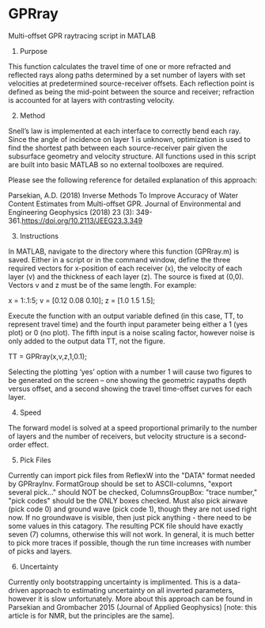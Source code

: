 # GPRray
Multi-offset GPR raytracing script in MATLAB

1.	Purpose

This function calculates the travel time of one or more refracted and reflected rays along paths determined by a set number of layers with set velocities at predetermined source-receiver offsets.  Each reflection point is defined as being the mid-point between the source and receiver; refraction is accounted for at layers with contrasting velocity.

2.	Method

Snell’s law is implemented at each interface to correctly bend each ray. Since the angle of incidence on layer 1 is unknown, optimization is used to find the shortest path between each source-receiver pair given the subsurface geometry and velocity structure. All functions used in this script are built into basic MATLAB so no external toolboxes are required.

Please see the following reference for detailed explanation of this approach:

Parsekian, A.D. (2018) Inverse Methods To Improve Accuracy of Water Content Estimates from Multi-offset GPR. Journal of Environmental and Engineering Geophysics (2018) 23 (3): 349-361.https://doi.org/10.2113/JEEG23.3.349

3.	Instructions

In MATLAB, navigate to the directory where this function (GPRray.m) is saved.  Either in a script or in the command window, define the three required vectors for x-position of each receiver (x), the velocity of each layer (v) and the thickness of each layer (z).  The source is fixed at (0,0).  Vectors v and z must be of the same length. For example:

x = 1:.1:5;
v = [0.12 0.08 0.10];
z = [1.0 1.5 1.5];

Execute the function with an output variable defined (in this case, TT, to represent travel time) and the fourth input parameter being either a 1 (yes plot) or 0 (no plot). The fifth input is a noise scaling factor, however noise is only added to the output data TT, not the figure. 

TT = GPRray(x,v,z,1,0.1);

Selecting the plotting ‘yes’ option with a number 1 will cause two figures to be generated on the screen – one showing the geometric raypaths depth versus offset, and a second showing the travel time-offset curves for each layer.

 
4.	Speed

The forward model is solved at a speed proportional primarily to the number of layers and the number of receivers, but velocity structure is a second-order effect.

5. Pick Files

Currently can import pick files from ReflexW into the "DATA" format needed by GPRrayInv. FormatGroup should be set to ASCII-columns, "export several pick..." should NOT be checked, ColumnsGroupBox: "trace number," "pick codes" should be the ONLY boxes checked. Must also pick airwave (pick code 0) and ground wave (pick code 1), though they are not used right now.  If no groundwave is visible, then just pick anything - there need to be some values in this catagory. The resulting PCK file should have exactly seven (7) columns, otherwise this will not work. In general, it is much better to pick more traces if possible, though the run time increases with number of picks and layers.

6. Uncertainty

Currently only bootstrapping uncertainty is implimented.  This is a data-driven approach to estimating uncertainty on all inverted parameters, however it is slow unfortunately.  More about this approach can be found in Parsekian and Grombacher 2015 (Journal of Applied Geophysics) [note: this article is for NMR, but the principles are the same].


